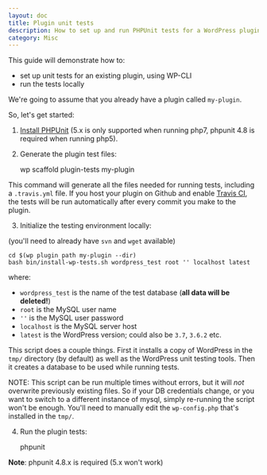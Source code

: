 ```yaml
---
layout: doc
title: Plugin unit tests
description: How to set up and run PHPUnit tests for a WordPress plugin.
category: Misc
---
```


This guide will demonstrate how to:

* set up unit tests for an existing plugin, using WP-CLI
* run the tests locally

We're going to assume that you already have a plugin called `my-plugin`.

So, let's get started:

1) [Install PHPUnit](https://github.com/sebastianbergmann/phpunit#installation) (5.x is only supported when running php7, phpunit 4.8 is required when running php5).

2) Generate the plugin test files:

    wp scaffold plugin-tests my-plugin

This command will generate all the files needed for running tests, including a `.travis.yml` file. If you host your plugin on Github and enable [Travis CI](http://about.travis-ci.org), the tests will be run automatically after every commit you make to the plugin.

3) Initialize the testing environment locally:

(you'll need to already have `svn` and `wget` available)

    cd $(wp plugin path my-plugin --dir)
    bash bin/install-wp-tests.sh wordpress_test root '' localhost latest

where:

* `wordpress_test` is the name of the test database (**all data will be deleted!**)
* `root` is the MySQL user name
* `''` is the MySQL user password
* `localhost` is the MySQL server host
* `latest` is the WordPress version; could also be `3.7`, `3.6.2` etc.

This script does a couple things. First it installs a copy of WordPress in the `tmp/` directory (by default) as well as the WordPress unit testing tools. Then it creates a database to be used while running tests. 

NOTE: This script can be run multiple times without errors, but it will *not* overwrite previously existing files. So if your DB credentials change, or you want to switch to a different instance of mysql, simply re-running the script won't be enough. You'll need to manually edit the `wp-config.php` that's installed in the `tmp/`.

4) Run the plugin tests:

    phpunit

**Note**: phpunit 4.8.x is required (5.x won't work)
